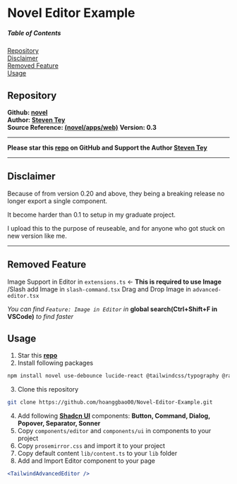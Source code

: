 # Novel Editor Example

##### Table of Contents
[Repository](#repository)<br />
[Disclaimer](#disclaimer)<br />
[Removed Feature](#removed-feature)<br />
[Usage](#usage)

## Repository
**Github: [novel](https://github.com/steven-tey/novel)<br />
Author: [Steven Tey](https://github.com/steven-tey)<br />
Source Reference: [(novel/apps/web)](https://github.com/steven-tey/novel)**
**Version: 0.3**

---
**Please star this [repo](https://github.com/steven-tey/novel) on GitHub and Support the Author [Steven Tey](https://github.com/steven-tey)**

---
## Disclaimer
Because of from version 0.20 and above, they being a breaking release no longer export a single component.

It become harder than 0.1 to setup in my graduate project.

I upload this to the purpose of reuseable, and for anyone who got stuck on new version like me.

---

## Removed Feature
Image Support in Editor in `extensions.ts` <- **This is required to use Image**
/Slash add Image in `slash-command.tsx`
Drag and Drop Image in `advanced-editor.tsx`

*You can find `Feature: Image in Editor` in* **global search(Ctrl+Shift+F in VSCode)** *to find faster*

## Usage
1. Star this **[repo](https://github.com/steven-tey/novel)**
2. Install following packages
```bash
npm install novel use-debounce lucide-react @tailwindcss/typography @radix-ui/react-scroll-area
```
3. Clone this repository
```bash
git clone https://github.com/hoanggbao00/Novel-Editor-Example.git
``` 
4. Add following **[Shadcn UI](https://ui.shadcn.com/)** components: **Button, Command, Dialog, Popover, Separator, Sonner**
5. Copy `components/editor` and `components/ui` in components to your project
6. Copy `prosemirror.css` and import it to your project
7. Copy default content `lib/content.ts` to your `lib` folder
8. Add and Import Editor component to your page
```jsx
<TailwindAdvancedEditor />
```
